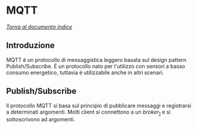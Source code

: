 # MQTT

[_Torna al documento indice_](./README.md)

## Introduzione
MQTT è un protocollo di messaggistica leggero basata sul design pattern Publish/Subscribe.
É un protocollo nato per l'utilizzo con sensori a basso consumo energetico, tuttavia è utilizzabile anche in altri scenari.

## Publish/Subscribe
Il protocollo MQTT si basa sul principio di pubblicare messaggi e registrarsi a determinati argomenti. Molti client si connettono a un _broker_<sub>[1](#1)</sub> e si sottoscrivono ad argomenti.
